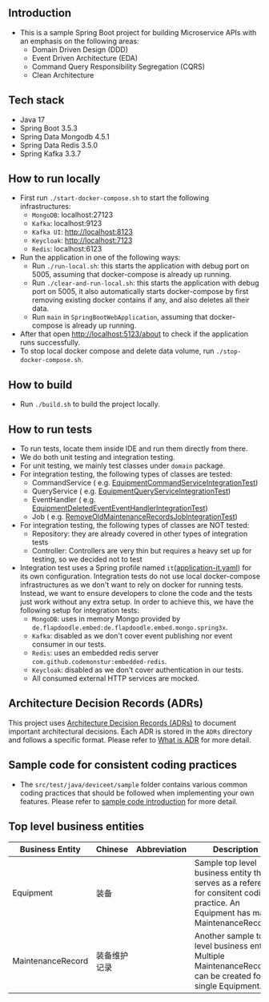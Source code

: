 ## Introduction

- This is a sample Spring Boot project for building Microservice APIs with an emphasis on the following areas:
    - Domain Driven Design (DDD)
    - Event Driven Architecture (EDA)
    - Command Query Responsibility Segregation (CQRS)
    - Clean Architecture

## Tech stack

- Java 17
- Spring Boot 3.5.3
- Spring Data Mongodb 4.5.1
- Spring Data Redis 3.5.0
- Spring Kafka 3.3.7

## How to run locally

- First run `./start-docker-compose.sh` to start the following infrastructures:
    - `MongoDB`: localhost:27123
    - `Kafka`: localhost:9123
    - `Kafka UI`: [http://localhost:8123](http://localhost:8123)
    - `Keycloak`: [http://localhost:7123](http://localhost:7123)
    - `Redis`: localhost:6123
- Run the application in one of the following ways:
    - Run `./run-local.sh`: this starts the application with debug port on 5005, assuming that docker-compose is already
      up running.
    - Run `./clear-and-run-local.sh`: this starts the application with debug port on 5005, it also automatically starts
      docker-compose by first removing existing docker contains if any, and also deletes all their data.
    - Run `main` in  `SpringBootWebApplication`, assuming that docker-compose is already up running.
- After that open [http://localhost:5123/about](http://localhost:5123/about) to check if the application runs
  successfully.
- To stop local docker compose and delete data volume, run `./stop-docker-compose.sh`.

## How to build

- Run `./build.sh` to build the project locally.

## How to run tests

- To run tests, locate them inside IDE and run them directly from there.
- We do both unit testing and integration testing.
- For unit testing, we mainly test classes under `domain` package.
- For integration testing, the following types of classes are tested:
    - CommandService (
      e.g. [EquipmentCommandServiceIntegrationTest](src/test/java/deviceet/sample/equipment/command/EquipmentCommandServiceIntegrationTest.java))
    - QueryService (
      e.g. [EquipmentQueryServiceIntegrationTest](src/test/java/deviceet/sample/equipment/query/EquipmentQueryServiceIntegrationTest.java))
    - EventHandler (
      e.g. [EquipmentDeletedEventEventHandlerIntegrationTest](src/test/java/deviceet/sample/equipment/eventhandler/EquipmentDeletedEventEventHandlerIntegrationTest.java))
    - Job (
      e.g. [RemoveOldMaintenanceRecordsJobIntegrationTest](src/test/java/deviceet/sample/maintenance/job/RemoveOldMaintenanceRecordsJobIntegrationTest.java))
- For integration testing, the following types of classes are NOT tested:
    - Repository: they are already covered in other types of integration tests
    - Controller: Controllers are very thin but requires a heavy set up for testing, so we decided not to test
- Integration test uses a Spring profile named `it`([application-it.yaml](src/test/resources/application-it.yaml)) for
  its own configuration. Integration tests
  do
  not use local
  docker-compose infrastructures as we don't want to rely on docker for running tests. Instead, we want to ensure
  developers to
  clone the code and the tests
  just work without any extra setup. In order to achieve this, we have the following setup for integration tests:
    - `MongoDB`: uses in memory Mongo provided by `de.flapdoodle.embed:de.flapdoodle.embed.mongo.spring3x`.
    - `Kafka`: disabled as we don't cover event publishing nor event consumer in our tests.
    - `Redis`: uses an embedded redis server `com.github.codemonstur:embedded-redis`.
    - `Keycloak`: disabled as we don't cover authentication in our tests.
    - All consumed external HTTP services are mocked.

## Architecture Decision Records (ADRs)

This project uses [Architecture Decision Records (ADRs)](https://adr.github.io/) to document important architectural
decisions. Each ADR is stored in the `ADRs` directory and follows a specific format. Please refer
to [What is ADR](ADRs/000_what_is_ADR.md) for more detail.

## Sample code for consistent coding practices

- The `src/test/java/deviceet/sample` folder contains various common coding practices that should be followed when
  implementing your own features. Please refer
  to [sample code introduction](src/test/java/deviceet/sample/sample-code-introduction.md) for more detail.

## Top level business entities

| Business Entity   | Chinese | Abbreviation | Description                                                                                                                          |
|-------------------|---------|--------------|--------------------------------------------------------------------------------------------------------------------------------------|
| Equipment         | 装备      |              | Sample top level business entity that serves as a reference for consitent coding practice. An Equipment has many MaintenanceRecords. |
| MaintenanceRecord | 装备维护记录  |              | Another sample top level business entity. Multiple MaintenanceRecords can be created for a single  Equipment.                        |

